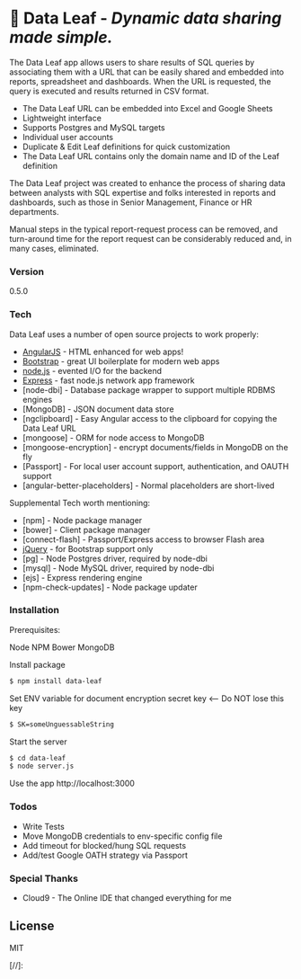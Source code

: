 # :herb: Data Leaf - *_Dynamic data sharing made simple._*

The Data Leaf app allows users to share results of SQL queries by associating them with a URL that can be easily shared and embedded into reports, spreadsheet and dashboards. When the URL is requested, the query is executed and results returned in CSV format.

  - The Data Leaf URL can be embedded into Excel and Google Sheets
  - Lightweight interface
  - Supports Postgres and MySQL targets
  - Individual user accounts
  - Duplicate & Edit Leaf definitions for quick customization
  - The Data Leaf URL contains only the domain name and ID of the Leaf definition

The Data Leaf project was created to enhance the process of sharing data between analysts with SQL expertise and folks interested in reports and dashboards, such as those in Senior Management, Finance or HR departments.

Manual steps in the typical report-request process can be removed, and turn-around time for the report request can be considerably reduced and, in many cases, eliminated.

### Version
0.5.0

### Tech

Data Leaf uses a number of open source projects to work properly:

* [AngularJS] - HTML enhanced for web apps!
* [Bootstrap] - great UI boilerplate for modern web apps
* [node.js] - evented I/O for the backend
* [Express] - fast node.js network app framework
* [node-dbi] - Database package wrapper to support multiple RDBMS engines
* [MongoDB] - JSON document data store
* [ngclipboard] - Easy Angular access to the clipboard for copying the Data Leaf URL
* [mongoose] - ORM for node access to MongoDB
* [mongoose-encryption] - encrypt documents/fields in MongoDB on the fly
* [Passport] - For local user account support, authentication, and OAUTH support
* [angular-better-placeholders] - Normal placeholders are short-lived

Supplemental Tech worth mentioning:

* [npm] - Node package manager
* [bower] - Client package manager
* [connect-flash] - Passport/Express access to browser Flash area
* [jQuery] - for Bootstrap support only
* [pg] - Node Postgres driver, required by node-dbi
* [mysql] - Node MySQL driver, required by node-dbi
* [ejs] - Express rendering engine
* [npm-check-updates] - Node package updater

### Installation

Prerequisites:

Node
NPM
Bower
MongoDB

Install package
```sh
$ npm install data-leaf
```

Set ENV variable for document encryption secret key <— Do NOT lose this key
```sh
$ SK=someUnguessableString
```

Start the server
```sh
$ cd data-leaf
$ node server.js
```

Use the app
http://localhost:3000

### Todos

 - Write Tests
 - Move MongoDB credentials to env-specific config file
 - Add timeout for blocked/hung SQL requests
 - Add/test Google OATH strategy via Passport

### Special Thanks

 - Cloud9 - The Online IDE that changed everything for me

License
----

MIT

[//]:

   [node.js]: <http://nodejs.org>
   [Bootstrap]: <http://twitter.github.com/bootstrap/>
   [jQuery]: <http://jquery.com>
   [express]: <http://expressjs.com>
   [AngularJS]: <http://angularjs.org>
